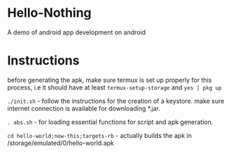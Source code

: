 # Hello-Nothing
 A demo of android app development on android

# Instructions
before generating the apk, make sure termux is set up properly for this process, i.e it should have at least `termux-setup-storage` and `yes | pkg up` 

`./init.sh` - follow the instructions for the creation of a keystore. make sure internet connection is available for downloading *.jar.

`. abs.sh` - for loading essential functions for script and apk generation.

`cd hello-world;now-this;targets-rb` - actually builds the apk in /storage/emulated/0/hello-world.apk
